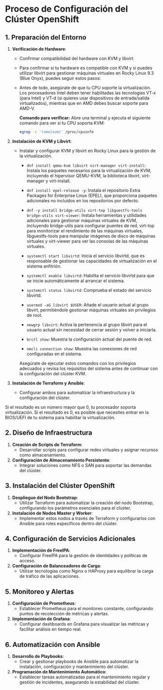 # Proceso de Configuración del Clúster OpenShift

## 1. Preparación del Entorno

   1. **Verificación de Hardware**:
   
      - Confirmar compatibilidad del hardware con KVM y libvirt
  
      - Para confirmar si tu hardware es compatible con KVM y si puedes utilizar libvirt 
      para gestionar máquinas virtuales en Rocky Linux 9.3 (Blue Onyx), puedes seguir estos pasos:

      - Antes de todo, asegúrate de que tu CPU soporte la virtualización. Los procesadores Intel deben tener habilitadas las tecnologías VT-x (para Intel) y VT-d (si quieres usar dispositivos de entrada/salida virtualizados), mientras que en AMD debes buscar soporte para AMD-V.

         **Comando para verificar:**
         Abre una terminal y ejecuta el siguiente comando para ver si tu CPU soporta KVM:

         ```bash
         egrep -c '(vmx|svm)' /proc/cpuinfo
         ```

   2. **Instalación de KVM y Libvirt**:
   
      - Instalar y configurar KVM y libvirt en Rocky Linux para la gestión de la virtualización.

         - `dnf install qemu-kvm libvirt virt-manager virt-install`: Instala los paquetes necesarios para la virtualización de KVM, incluyendo el hipervisor QEMU-KVM, la biblioteca libvirt, virt-manager y virt-install.

         - `dnf install epel-release -y`: Instala el repositorio Extra Packages for Enterprise Linux (EPEL), que proporciona paquetes adicionales no incluidos en los repositorios por defecto.

         - `dnf -y install bridge-utils virt-top libguestfs-tools bridge-utils virt-viewer`: Instala herramientas y utilidades adicionales para gestionar máquinas virtuales de KVM, incluyendo bridge-utils para configurar puentes de red, virt-top para monitorizar el rendimiento de las máquinas virtuales, libguestfs-tools para manipular imágenes de disco de máquinas virtuales y virt-viewer para ver las consolas de las máquinas virtuales.

         - `systemctl start libvirtd`: Inicia el servicio libvirtd, que es responsable de gestionar las capacidades de virtualización en el sistema anfitrión.

         - `systemctl enable libvirtd`: Habilita el servicio libvirtd para que se inicie automáticamente al arrancar el sistema.

         - `systemctl status libvirtd`: Comprueba el estado del servicio libvirtd.

         - `usermod -aG libvirt $USER`: Añade el usuario actual al grupo libvirt, permitiéndole gestionar máquinas virtuales sin privilegios de root.

         - `newgrp libvirt`: Activa la pertenencia al grupo libvirt para el usuario actual sin necesidad de cerrar sesión y volver a iniciarla.

         - `brctl show`: Muestra la configuración actual del puente de red.

         - `nmcli connection show`: Muestra las conexiones de red configuradas en el sistema.

         Asegúrate de ejecutar estos comandos con los privilegios adecuados y revisa los requisitos del sistema antes de continuar con la configuración del clúster KVM.
   

   3. **Instalación de Terraform y Ansible**:
      - Configurar ambos para automatizar la infraestructura y la configuración del clúster.

Si el resultado es un número mayor que 0, tu procesador soporta virtualización. Si el resultado es 0, es posible que necesites entrar en la BIOS/UEFI de tu sistema para habilitar la virtualización.


## 2. Diseño de Infraestructura

   1. **Creación de Scripts de Terraform**:
      - Desarrollar scripts para configurar redes virtuales y asignar recursos como almacenamiento.
   2. **Configuración de Almacenamiento Persistente**:
      - Integrar soluciones como NFS o SAN para soportar las demandas del clúster.

## 3. Instalación del Clúster OpenShift

   1. **Despliegue del Nodo Bootstrap**:
      - Utilizar Terraform para automatizar la creación del nodo Bootstrap, configurando los parámetros esenciales para el clúster.
   2. **Instalación de Nodos Master y Worker**:
      - Implementar estos nodos a través de Terraform y configurarlos con Ansible para roles específicos dentro del clúster.

## 4. Configuración de Servicios Adicionales

   1. **Implementación de FreeIPA**:
      - Configurar FreeIPA para la gestión de identidades y políticas de acceso.
   2. **Configuración de Balanceadores de Carga**:
      - Utilizar tecnologías como Nginx o HAProxy para equilibrar la carga de tráfico de las aplicaciones.

## 5. Monitoreo y Alertas

   1. **Configuración de Prometheus**:
      - Establecer Prometheus para el monitoreo constante, configurando puntos de recolección de métricas y alertas.
   2. **Implementación de Grafana**:
      - Configurar dashboards en Grafana para visualizar las métricas y facilitar análisis en tiempo real.

## 6. Automatización con Ansible

   1. **Desarrollo de Playbooks**:
      - Crear y gestionar playbooks de Ansible para automatizar la instalación, configuración y mantenimiento del clúster.
   2. **Programación de Mantenimiento Automático**:
      - Establecer tareas automatizadas para el mantenimiento regular y gestión de incidentes, asegurando la estabilidad del clúster.
